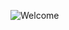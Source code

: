 
![Welcome](https://github.com/wal-wizard/React-Native/assets/82295321/8e24e613-e574-48e5-be50-b06c970fea44)
